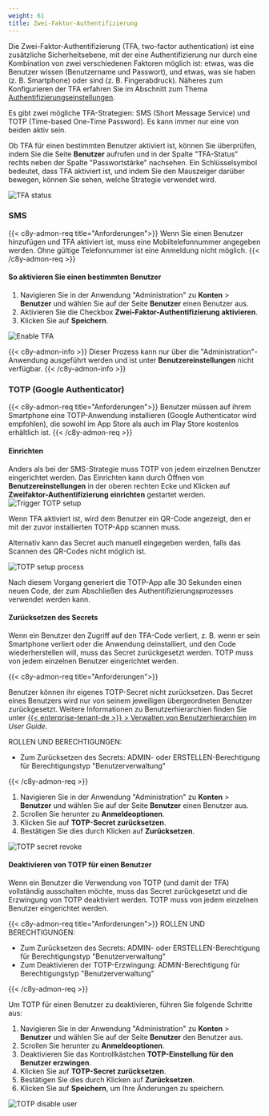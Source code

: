 ```yaml
---
weight: 61
title: Zwei-Faktor-Authentifizierung
---
```

Die Zwei-Faktor-Authentifizierung (TFA, two-factor authentication) ist eine zusätzliche Sicherheitsebene, mit der eine Authentifizierung nur durch eine Kombination von zwei verschiedenen Faktoren möglich ist: etwas, was die Benutzer wissen (Benutzername und Passwort), und etwas, was sie haben (z. B. Smartphone) oder sind (z. B. Fingerabdruck). Näheres zum Konfigurieren der TFA erfahren Sie im Abschnitt zum Thema [Authentifizierungseinstellungen](/benutzerhandbuch/administration-de/#authentication).

Es gibt zwei mögliche TFA-Strategien: SMS (Short Message Service) und TOTP (Time-based One-Time Password). Es kann immer nur eine von beiden aktiv sein.

Ob TFA für einen bestimmten Benutzer aktiviert ist, können Sie überprüfen, indem Sie die Seite **Benutzer** aufrufen und in der Spalte "TFA-Status" rechts neben der Spalte "Passwortstärke" nachsehen. Ein Schlüsselsymbol bedeutet, dass TFA aktiviert ist, und indem Sie den Mauszeiger darüber bewegen, können Sie sehen, welche Strategie verwendet wird.

![TFA status](/images/benutzerhandbuch/Administration/admin-tfa-sms.png)

### SMS

{{< c8y-admon-req title="Anforderungen">}}
Wenn Sie einen Benutzer hinzufügen und TFA aktiviert ist, muss eine Mobiltelefonnummer angegeben werden. Ohne gültige Telefonnummer ist eine Anmeldung nicht möglich.
{{< /c8y-admon-req >}}


#### So aktivieren Sie einen bestimmten Benutzer

1. Navigieren Sie in der Anwendung "Administration" zu **Konten** > **Benutzer** und wählen Sie auf der Seite **Benutzer** einen Benutzer aus.
2. Aktivieren Sie die Checkbox **Zwei-Faktor-Authentifizierung aktivieren**.
3. Klicken Sie auf **Speichern**.

![Enable TFA](/images/benutzerhandbuch/Administration/admin-user-enable-tfa-1.png)

{{< c8y-admon-info >}}
Dieser Prozess kann nur über die "Administration"-Anwendung ausgeführt werden und ist unter **Benutzereinstellungen** nicht verfügbar.
{{< /c8y-admon-info >}}

### TOTP (Google Authenticator)

{{< c8y-admon-req title="Anforderungen">}}
Benutzer müssen auf ihrem Smartphone eine TOTP-Anwendung installieren (Google Authenticator wird empfohlen), die sowohl im App Store als auch im Play Store kostenlos erhältlich ist.
{{< /c8y-admon-req >}}


#### Einrichten

Anders als bei der SMS-Strategie muss TOTP von jedem einzelnen Benutzer eingerichtet werden. Das Einrichten kann durch Öffnen von **Benutzereinstellungen** in der oberen rechten Ecke und Klicken auf **Zweifaktor-Authentifizierung einrichten** gestartet werden.
![Trigger TOTP setup](/images/benutzerhandbuch/Administration/admin-user-enable-tfa-2.png)

Wenn TFA aktiviert ist, wird dem Benutzer ein QR-Code angezeigt, den er mit der zuvor installierten TOTP-App scannen muss.

Alternativ kann das Secret auch manuell eingegeben werden, falls das Scannen des QR-Codes nicht möglich ist.

![TOTP setup process](/images/benutzerhandbuch/Administration/admin-user-tfa-setup.png)

Nach diesem Vorgang generiert die TOTP-App alle 30 Sekunden einen neuen Code, der zum Abschließen des Authentifizierungsprozesses verwendet werden kann.

#### Zurücksetzen des Secrets
Wenn ein Benutzer den Zugriff auf den TFA-Code verliert, z. B. wenn er sein Smartphone verliert oder die Anwendung deinstalliert, und den Code wiederherstellen will, muss das Secret zurückgesetzt werden.
TOTP muss von jedem einzelnen Benutzer eingerichtet werden. 

{{< c8y-admon-req title="Anforderungen">}}

Benutzer können ihr eigenes TOTP-Secret nicht zurücksetzen. Das Secret eines Benutzers wird nur von seinem jeweiligen übergeordneten Benutzer zurückgesetzt.
Weitere Informationen zu Benutzerhierarchien finden Sie unter [{{< enterprise-tenant-de >}} > Verwalten von Benutzerhierarchien](/benutzerhandbuch/enterprise-tenant-de/#user-hierarchies) im *User Guide*.

ROLLEN UND BERECHTIGUNGEN:

- Zum Zurücksetzen des Secrets: ADMIN- oder ERSTELLEN-Berechtigung für Berechtigungstyp "Benutzerverwaltung"

{{< /c8y-admon-req >}}

1. Navigieren Sie in der Anwendung "Administration" zu **Konten** > **Benutzer** und wählen Sie auf der Seite **Benutzer** einen Benutzer aus.
2. Scrollen Sie herunter zu **Anmeldeoptionen**.
3. Klicken Sie auf **TOTP-Secret zurücksetzen**.
4. Bestätigen Sie dies durch Klicken auf **Zurücksetzen**.

![TOTP secret revoke](/images/benutzerhandbuch/Administration/admin-user-totp-revoke.png)

#### Deaktivieren von TOTP für einen Benutzer

Wenn ein Benutzer die Verwendung von TOTP (und damit der TFA) vollständig ausschalten möchte, muss das Secret zurückgesetzt und die Erzwingung von TOTP deaktiviert werden.
TOTP muss von jedem einzelnen Benutzer eingerichtet werden.

{{< c8y-admon-req title="Anforderungen">}}
ROLLEN UND BERECHTIGUNGEN:

- Zum Zurücksetzen des Secrets: ADMIN- oder ERSTELLEN-Berechtigung für Berechtigungstyp "Benutzerverwaltung"
- Zum Deaktivieren der TOTP-Erzwingung: ADMIN-Berechtigung für Berechtigungstyp "Benutzerverwaltung"

{{< /c8y-admon-req >}}

Um TOTP für einen Benutzer zu deaktivieren, führen Sie folgende Schritte aus:

1. Navigieren Sie in der Anwendung "Administration" zu **Konten** > **Benutzer** und wählen Sie auf der Seite **Benutzer** den Benutzer aus.
2. Scrollen Sie herunter zu **Anmeldeoptionen**.
3. Deaktivieren Sie das Kontrollkästchen **TOTP-Einstellung für den Benutzer erzwingen**.
4. Klicken Sie auf **TOTP-Secret zurücksetzen**.
5. Bestätigen Sie dies durch Klicken auf **Zurücksetzen**.
6. Klicken Sie auf **Speichern**, um Ihre Änderungen zu speichern.

![TOTP disable user](/images/benutzerhandbuch/Administration/admin-user-totp-disable.png)
